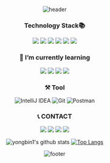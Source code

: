 <div align = center>

![header](https://capsule-render.vercel.app/api?type=waving&color=auto&height=260&section=header&text=YongBin&fontSize=60&animation=fadeIn&fontAlignY=32&desc=Back-End%20Developer&descAlignY=51&descAlign=60)
### Technology Stack📚
<span><img src="https://img.shields.io/badge/JavaScript-F7DF1E?style=flat-square&logo=JavaScript&logoColor=white"/></span>
<span><img src="https://img.shields.io/badge/MySQL-4479A1?style=flat-square&logo=MySQL&logoColor=white"/></a></span>
<img src="https://img.shields.io/badge/Node.js-339933?style=flat-square&logo=Node.js&logoColor=white"/></a>
<img src ="https://img.shields.io/badge/Java-007396?style=flat-square&logo=Java&logoColor=white"/>
<img src ="https://img.shields.io/badge/Spring-967f32?style=flat-square&logo=Spring&logoColor=white"/>
<img src ="https://img.shields.io/badge/SpringBoot-967f32?style=flat-square&logo=SpringBoot&logoColor=white"/>
  
### 🌱 I’m currently learning
<img src ="https://img.shields.io/badge/Java-007396?style=flat-square&logo=Java&logoColor=white"/>
<img src ="https://img.shields.io/badge/Spring-967f32?style=flat-square&logo=Spring&logoColor=white"/>
<img src ="https://img.shields.io/badge/SpringBoot-967f32?style=flat-square&logo=SpringBoot&logoColor=white"/>
<img src ="https://img.shields.io/badge/React-7ed0ef?style=flat-square&logo=React&logoColor=white"/>

### ⚒️ Tool
  ![IntelliJ IDEA](https://img.shields.io/badge/IntelliJ-000000.svg?style=for-the-badge&logo=intellij-idea&logoColor=white)
  ![Git](http://img.shields.io/badge/Git-F05032?style=for-the-badge&logo=git&logoColor=white)
  ![Postman](http://img.shields.io/badge/Postman-FF6C37?style=for-the-badge&logo=postman&logoColor=white)

### 📞 CONTACT
<a href="mailto:yong10241103@gmail.com"><img src="https://img.shields.io/badge/Gmail-d14836?style=flat-square&logo=Gmail&logoColor=white&link=yong10241103@gmail.com"/></a>
<a href="mailto:rhdydqls1024@naver.com"><img src="https://img.shields.io/badge/Naver-69e373?style=flat-square&logo=Naver&logoColor=white&link=rhdydqls1024@naver.com"/></a>
<a href="https://www.instagram.com/k_y0y0"><img src="https://img.shields.io/badge/Instagram-a640a4?style=flat-square&logo=instagram&logoColor=white&link=https://www.instagram.com/k_y0y0"/></a>
  <a href="https://yongbin1024.tistory.com"><img src="https://img.shields.io/badge/Tistory-414142?style=flat-square&logo=t-mobile&logoColor=white&link=https://yongbin1024.tistory.com"/></a>

![yongbin1's github stats](https://github-readme-stats.vercel.app/api?username=yongbin1&theme=vue&show_icons=true&hide_border=true)
[![Top Langs](https://github-readme-stats.vercel.app/api/top-langs/?username=yongbin1&theme=vue&layout=compact&hide_border=true)](https://github.com/anuraghazra/github-readme-stats)<br>
      
![footer](https://capsule-render.vercel.app/api?type=waving&color=gradient&reversal=false&section=footer)
</div>
